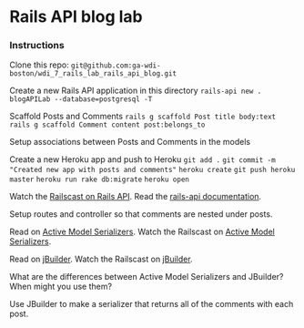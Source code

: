 # Rails API blog lab

### Instructions

Clone this repo:
`git@github.com:ga-wdi-boston/wdi_7_rails_lab_rails_api_blog.git`

Create a new Rails API application in this directory
`rails-api new . blogAPILab --database=postgresql -T`

Scaffold Posts and Comments
`rails g scaffold Post title body:text`
`rails g scaffold Comment content post:belongs_to`

Setup associations between Posts and Comments in the models

Create a new Heroku app and push to Heroku
`git add .`
`git commit -m "Created new app with posts and comments"`
`heroku create`
`git push heroku master`
`heroku run rake db:migrate`
`heroku open`

Watch the [Railscast on Rails API](http://railscasts.com/episodes/348-the-rails-api-gem).
Read the [rails-api documentation](https://github.com/rails-api/rails-api).

Setup routes and controller so that comments are nested under posts.

Read on [Active Model Serializers](https://github.com/rails-api/active_model_serializers).
Watch the Railscast on [Active Model Serializers](http://railscasts.com/episodes/409-active-model-serializers).

Read on [jBuilder](https://github.com/rails/jbuilder).
Watch the Railscast on [jBuilder](http://railscasts.com/episodes/320-jbuilder).

What are the differences between Active Model Serializers and JBuilder? When might you use them?

Use JBuilder to make a serializer that returns all of the comments with each post.
